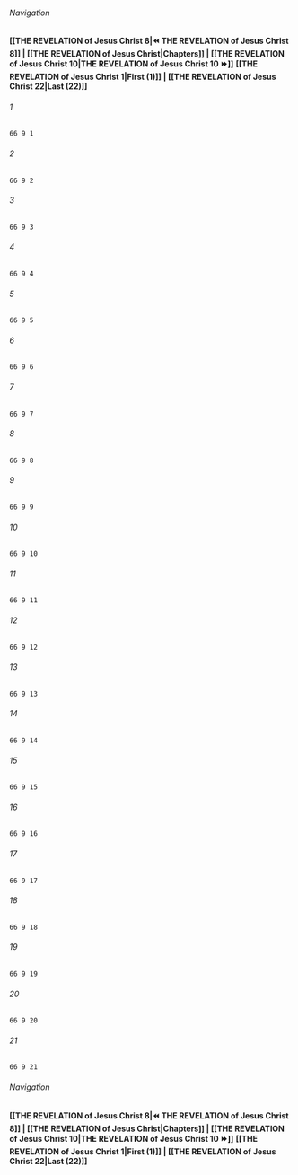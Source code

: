 
###### Navigation
**[[THE REVELATION of Jesus Christ 8|⏪ THE REVELATION of Jesus Christ 8]] | [[THE REVELATION of Jesus Christ|Chapters]] | [[THE REVELATION of Jesus Christ 10|THE REVELATION of Jesus Christ 10 ⏩]]**
**[[THE REVELATION of Jesus Christ 1|First (1)]] | [[THE REVELATION of Jesus Christ 22|Last (22)]]**

###### 1
``` verse
66 9 1 
```
###### 2
``` verse
66 9 2 
```
###### 3
``` verse
66 9 3 
```
###### 4
``` verse
66 9 4 
```
###### 5
``` verse
66 9 5 
```
###### 6
``` verse
66 9 6 
```
###### 7
``` verse
66 9 7 
```
###### 8
``` verse
66 9 8 
```
###### 9
``` verse
66 9 9 
```
###### 10
``` verse
66 9 10 
```
###### 11
``` verse
66 9 11 
```
###### 12
``` verse
66 9 12 
```
###### 13
``` verse
66 9 13 
```
###### 14
``` verse
66 9 14 
```
###### 15
``` verse
66 9 15 
```
###### 16
``` verse
66 9 16 
```
###### 17
``` verse
66 9 17 
```
###### 18
``` verse
66 9 18 
```
###### 19
``` verse
66 9 19 
```
###### 20
``` verse
66 9 20 
```
###### 21
``` verse
66 9 21 
```

###### Navigation
**[[THE REVELATION of Jesus Christ 8|⏪ THE REVELATION of Jesus Christ 8]] | [[THE REVELATION of Jesus Christ|Chapters]] | [[THE REVELATION of Jesus Christ 10|THE REVELATION of Jesus Christ 10 ⏩]]**
**[[THE REVELATION of Jesus Christ 1|First (1)]] | [[THE REVELATION of Jesus Christ 22|Last (22)]]**

